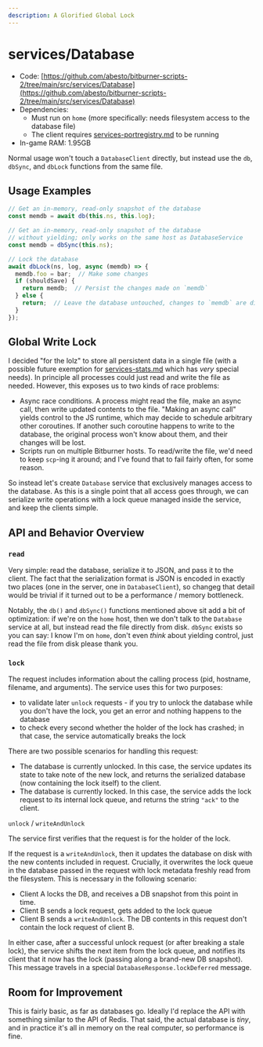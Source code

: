 ```yaml
---
description: A Glorified Global Lock
---
```


# services/Database

* Code: [https://github.com/abesto/bitburner-scripts-2/tree/main/src/services/Database](https://github.com/abesto/bitburner-scripts-2/tree/main/src/services/Database)
* Dependencies:
  * Must run on `home` (more specifically: needs filesystem access to the database file)
  * The client requires [services-portregistry.md](services-portregistry.md "mention") to be running
* In-game RAM: 1.95GB

Normal usage won't touch a `DatabaseClient` directly, but instead use the `db`, `dbSync`, and `dbLock` functions from the same file.

## Usage Examples

```typescript
// Get an in-memory, read-only snapshot of the database
const memdb = await db(this.ns, this.log);
```

```typescript
// Get an in-memory, read-only snapshot of the database
// without yielding; only works on the same host as DatabaseService
const memdb = dbSync(this.ns);
```

```typescript
// Lock the database
await dbLock(ns, log, async (memdb) => {
  memdb.foo = bar;  // Make some changes
  if (shouldSave) {
    return memdb;  // Persist the changes made on `memdb`
  } else {
    return;  // Leave the database untouched, changes to `memdb` are discarded
  }
});
```

## Global Write Lock

I decided "for the lolz" to store all persistent data in a single file (with a possible future exemption for [services-stats.md](services-stats.md "mention") which has _very_ special needs). In principle all processes could just read and write the file as needed. However, this exposes us to two kinds of race problems:

* Async race conditions. A process might read the file, make an async call, then write updated contents to the file. "Making an async call" yields control to the JS runtime, which may decide to schedule arbitrary other coroutines. If another such coroutine happens to write to the database, the original process won't know about them, and their changes will be lost.
* Scripts run on multiple Bitburner hosts. To read/write the file, we'd need to keep `scp`-ing it around; and I've found that to fail fairly often, for some reason.

So instead let's create `Database` service that exclusively manages access to the database. As this is a single point that all access goes through, we can serialize write operations with a lock queue managed inside the service, and keep the clients simple.

## API and Behavior Overview

### `read`

Very simple: read the database, serialize it to JSON, and pass it to the client. The fact that the serialization format is JSON is encoded in exactly two places (one in the server, one in `DatabaseClient`), so changeg that detail would be trivial if it turned out to be a performance / memory bottleneck.

Notably, the `db()` and `dbSync()` functions mentioned above sit add a bit of optimization: if we're on the `home` host, then we don't talk to the `Database` service at all, but instead read the file directly from disk. `dbSync` exists so you can say: I know I'm on `home`, don't even _think_ about yielding control, just read the file from disk please thank you.

### `lock`

The request includes information about the calling process (pid, hostname, filename, and arguments). The service uses this for two purposes:

* to validate later `unlock` requests - if you try to unlock the database while you don't have the lock, you get an error and nothing happens to the database
* to check every second whether the holder of the lock has crashed; in that case, the service automatically breaks the lock

There are two possible scenarios for handling this request:

* The database is currently unlocked. In this case, the service updates its state to take note of the new lock, and returns the serialized database (now containing the lock itself) to the client.
* The database is currently locked. In this case, the service adds the lock request to its internal lock queue, and returns the string `"ack"` to the client.

`unlock` / `writeAndUnlock`

The service first verifies that the request is for the holder of the lock.

If the request is a `writeAndUnlock`, then it updates the database on disk with the new contents included in request. Crucially, it overwrites the lock queue in the database passed in the request with lock metadata freshly read from the filesystem. This is necessary in the following scenario:

* Client A locks the DB, and receives a DB snapshot from this point in time.
* Client B sends a lock request, gets added to the lock queue
* Client B sends a `writeAndUnlock`. The DB contents in this request don't contain the lock request of client B.

In either case, after a successful unlock request (or after breaking a stale lock), the service shifts the next item from the lock queue, and notifies its client that it now has the lock (passing along a brand-new DB snapshot). This message travels in a special `DatabaseResponse.lockDeferred` message.

## Room for Improvement

This is fairly basic, as far as databases go. Ideally I'd replace the API with something similar to the API of Redis. That said, the actual database is _tiny_, and in practice it's all in memory on the real computer, so performance is fine.

